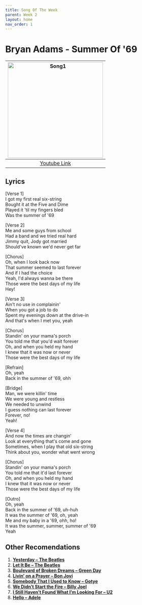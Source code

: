 ```yaml
---
title: Song Of The Week
parent: Week 2
layout: home
nav_order: 1
---
```


# Bryan Adams - Summer Of '69

| <img src="https://github.com/welearntogetherfenicia/emelentary2-y/blob/main/assets/images/Summer.jpg?raw=true" alt="Song1" width="300"/> |
|:------------------------------------------------------------------------------------------:|
| <a href="https://www.youtube.com/watch?v=eFjjO_lhf9c">Youtube Link</a> |

## Lyrics
[Verse 1] <br />
I got my first real six-string <br />
Bought it at the Five and Dime <br />
Played it 'til my fingers bled <br />
Was the summer of '69 <br />

[Verse 2] <br />
Me and some guys from school <br />
Had a band and we tried real hard <br />
Jimmy quit, Jody got married <br />
Should've known we'd never get far <br />

[Chorus] <br />
Oh, when I look back now <br />
That summer seemed to last forever <br />
And if I had the choice <br />
Yeah, I'd always wanna be there <br />
Those were the best days of my life <br />
Hey! <br />

[Verse 3] <br />
Ain't no use in complainin' <br />
When you got a job to do <br />
Spent my evenings down at the drive-in <br />
And that's when I met you, yeah <br />

[Chorus] <br />
Standin' on your mama's porch <br />
You told me that you'd wait forever <br />
Oh, and when you held my hand <br />
I knew that it was now or never <br />
Those were the best days of my life <br />

[Refrain] <br />
Oh, yeah <br />
Back in the summer of '69, ohh <br />

[Bridge] <br />
Man, we were killin' time <br />
We were young and restless <br />
We needed to unwind <br />
I guess nothing can last forever <br />
Forever, no! <br />
Yeah! <br />

[Verse 4] <br />
And now the times are changin' <br />
Look at everything that's come and gone <br />
Sometimes, when I play that old six-string <br />
Think about you, wonder what went wrong <br />

[Chorus] <br />
Standin' on your mama's porch <br />
You told me that it'd last forever <br />
Oh, and when you held my hand <br />
I knew that it was now or never <br />
Those were the best days of my life <br />

[Outro] <br />
Oh, yeah <br />
Back in the summer of '69, uh-huh <br />
It was the summer of '69, oh, yeah <br />
Me and my baby in a '69, ohh, ho! <br />
It was the summer, summer, summer of '69 <br />
Yeah


## Other Recomendations

1. **[Yesterday – The Beatles](https://www.youtube.com/watch?v=wXTJBr9tt8Q)**
2. **[Let It Be – The Beatles](https://www.youtube.com/watch?v=5AnNkJ_VK9E&list=RD5AnNkJ_VK9E&start_radio=1)**
3. **[Boulevard of Broken Dreams – Green Day](https://www.youtube.com/watch?v=Soa3gO7tL-c&list=RDSoa3gO7tL-c&start_radio=1)**
4. **[Livin’ on a Prayer – Bon Jovi](https://www.youtube.com/watch?v=lDK9QqIzhwk&list=RDlDK9QqIzhwk&start_radio=1)**
5. **[Somebody That I Used to Know – Gotye](https://www.youtube.com/watch?v=hhyi3rrVB6E&list=RDhhyi3rrVB6E&start_radio=1)**
6. **[We Didn’t Start the Fire – Billy Joel](https://www.youtube.com/watch?v=eFTLKWw542g&list=RDeFTLKWw542g&start_radio=1)**
7. **[I Still Haven’t Found What I’m Looking For – U2](https://www.youtube.com/watch?v=e3-5YC_oHjE&list=RDe3-5YC_oHjE&start_radio=1)**
8. **[Hello – Adele](https://www.youtube.com/watch?v=YQHsXMglC9A&list=RDYQHsXMglC9A&start_radio=1)**
